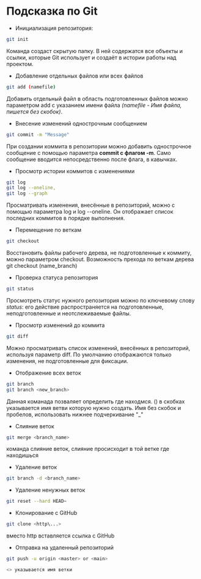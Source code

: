 # Подсказка по Git 

* Инициализация репозитория:
```sh
git init
```
Команда создаст скрытую папку. В ней содержатся все объекты и ссылки, которые Git использует и создаёт в истории работы над проектом.

* Добавление отдельных файлов или всех файлов
```sh
git add (namefile)
```
Добавить отдельный файл в область подготовленных файлов можно параметром add с указанием имени файла *(namefile - Имя файла, пишется без скобок)*.

* Внесение изменений однострочным сообщением
```sh
git commit -m "Message"
```
При создании коммита в репозитории можно добавить однострочное сообщение с помощью параметра **commit с флагом -m**. Само сообщение вводится непосредственно после флага, в кавычках.

* Просмотр истории коммитов с изменениями
```sh
git log
git log --oneline,
git log --graph
```
Просматривать изменения, внесённые в репозиторий, можно с помощью параметра log и log --oneline. Он отображает список последних коммитов в порядке выполнения.

* Перемещение по веткам
```sh
git checkout
```
Восстановить файлы рабочего дерева, не подготовленные к коммиту, можно параметром checkout. Возможность  прехода по веткам дерева git checkout (name_branch)

* Проверка статуса репозитория
```sh
git status
```
Просмотреть статус нужного репозитория можно по ключевому слову *status*: его действие распространяется на подготовленные, неподготовленные и неотслеживаемые файлы.

* Просмотр изменений до коммита
```sh
git diff
```
Можно просматривать список изменений, внесённых в репозиторий, используя параметр diff. По умолчанию отображаются только изменения, не подготовленные для фиксации.

* Отображение всех веток
```sh
git branch
git branch <new_branch>
```
Данная команада позваляет определить где находмся. () в скобках указывается имя ветви которую нужно создать. Имя без скобок и пробелов, использовать нижнее подчеркивание "_"

* Слияние веток
```sh
git merge <branch_name>
```
команда слияние веток, слияние просисходит в той ветке где находишься

* Удаление веток
```sh
git branch -d <branch_name>
```
* Удаление ненужных веток
```sh
git reset --hard HEAD~
````
* Клонирование с GitHub
```sh
git clone <http\...>
```
вместо http вставляется ссылка c GitHub

* Отправка на удаленный репозиторий
```sh
git push -u origin <master> or <main>

<> указывается имя ветки


